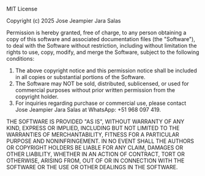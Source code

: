 MIT License

Copyright (c) 2025 Jose Jeampier Jara Salas

Permission is hereby granted, free of charge, to any person obtaining a copy
of this software and associated documentation files (the "Software"), to deal
with the Software without restriction, including without limitation the rights
to use, copy, modify, and merge the Software, subject to the following conditions:

1. The above copyright notice and this permission notice shall be included in all
   copies or substantial portions of the Software.
2. The Software may NOT be sold, distributed, sublicensed, or used for commercial
   purposes without prior written permission from the copyright holder.
3. For inquiries regarding purchase or commercial use, please contact 
   Jose Jeampier Jara Salas at WhatsApp: +51 968 097 419.

THE SOFTWARE IS PROVIDED "AS IS", WITHOUT WARRANTY OF ANY KIND, EXPRESS OR
IMPLIED, INCLUDING BUT NOT LIMITED TO THE WARRANTIES OF MERCHANTABILITY,
FITNESS FOR A PARTICULAR PURPOSE AND NONINFRINGEMENT. IN NO EVENT SHALL THE
AUTHORS OR COPYRIGHT HOLDERS BE LIABLE FOR ANY CLAIM, DAMAGES OR OTHER
LIABILITY, WHETHER IN AN ACTION OF CONTRACT, TORT OR OTHERWISE, ARISING FROM,
OUT OF OR IN CONNECTION WITH THE SOFTWARE OR THE USE OR OTHER DEALINGS IN THE
SOFTWARE.

